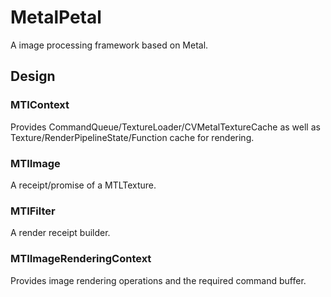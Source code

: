 # MetalPetal

A image processing framework based on Metal.

## Design

### MTIContext

Provides CommandQueue/TextureLoader/CVMetalTextureCache as well as Texture/RenderPipelineState/Function cache for rendering.

### MTIImage

A receipt/promise of a MTLTexture.

### MTIFilter

A render receipt builder.

### MTIImageRenderingContext

Provides image rendering operations and the required command buffer.
